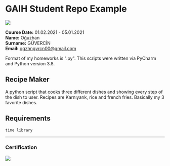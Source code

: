 # GAIH Student Repo Example
![](img/logo.png)

**Course Date:** 01.02.2021 - 05.01.2021  
**Name:** Oğuzhan  
**Surname:** GÜVERCİN  
**Email:** ogzhngvrcn00@gmail.com  

Format of my homeworks is ".py". This scripts were written via PyCharm and Python version 3.8.

## Recipe Maker
A python script that cooks three different dishes and showing every step of the dish to user.
Recipes are Karnıyarık, rice and french fries. Basically my 3 favorite dishes.

## Requirements
```
time library
```
---

### Certification
![](img/certificate_ex.png)

